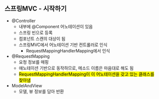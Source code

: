 ## 스프링MVC - 시작하기

- @Controller
  - 내부에 @Component 어노테이션이 있음
  - 스프링 빈으로 등록
  - 컴포넌트 스캔의 대상이 됨
  - 스프링MVC에서 어노테이션 기반 컨트롤러로 인식
    - RequestMappingHandlerMapping에서 인식
- @RequestMapping
  - 요청 정보를 매핑
  - 애노테이션 기반으로 동작하므로, 메소드 이름은 마음대로 해도 됨
  - <mark>RequestMappingHandlerMapping이 이 어노테이션을 갖고 있는 클래스를 찾아냄</mark>
- ModelAndView
  - 모델, 뷰 정보를 담아 반환
